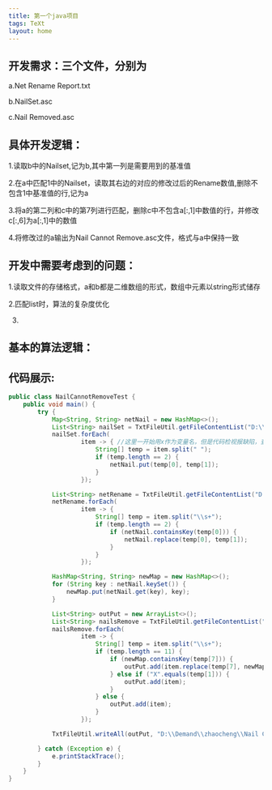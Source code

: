 ```yaml
---
title: 第一个java项目
tags: TeXt
layout: home
---
```


## 开发需求：三个文件，分别为 

  a.Net Rename Report.txt  

  b.NailSet.asc 

  c.Nail Removed.asc 
    
  
  
## 具体开发逻辑：  

  1.读取b中的Nailset,记为b,其中第一列是需要用到的基准值
  
  2.在a中匹配1中的Nailset，读取其右边的对应的修改过后的Rename数值,删除不包含1中基准值的行,记为a
  
  3.将a的第二列和c中的第7列进行匹配，删除c中不包含a[:,1]中数值的行，并修改c[:,6]为a[:,1]中的数值  
  
  4.将修改过的a输出为Nail Cannot Remove.asc文件，格式与a中保持一致  
  
  
  
## 开发中需要考虑到的问题： 

  1.读取文件的存储格式，a和b都是二维数组的形式，数组中元素以string形式储存  
  
  2.匹配list时，算法的复杂度优化  
  
  3.
    
    
## 基本的算法逻辑：  


## 代码展示:  

```java  
public class NailCannotRemoveTest {
    public void main() {
        try {
            Map<String, String> netNail = new HashMap<>();
            List<String> nailSet = TxtFileUtil.getFileContentList("D:\\Demand\\zhaocheng\\NailSet.asc");
            nailSet.forEach(
                    item -> { //这里一开始用x作为变量名，但是代码检视报缺陷，查看文档发现lambda表达式里对象命名，不能是单个字母
                        String[] temp = item.split(" ");
                        if (temp.length == 2) {
                            netNail.put(temp[0], temp[1]);
                        }
                    });

            List<String> netRename = TxtFileUtil.getFileContentList("D:\\Demand\\zhaocheng\\Net Rename Report.txt");
            netRename.forEach(
                    item -> {
                        String[] temp = item.split("\\s+");
                        if (temp.length == 2) {
                            if (netNail.containsKey(temp[0])) {
                                netNail.replace(temp[0], temp[1]);
                            }
                        }
                    });

            HashMap<String, String> newMap = new HashMap<>();
            for (String key : netNail.keySet()) {
                newMap.put(netNail.get(key), key);
            }

            List<String> outPut = new ArrayList<>();
            List<String> nailsRemove = TxtFileUtil.getFileContentList("D:\\Demand\\zhaocheng\\Nails Removed.asc");
            nailsRemove.forEach(
                    item -> {
                        String[] temp = item.split("\\s+");
                        if (temp.length == 11) {
                            if (newMap.containsKey(temp[7])) {
                                outPut.add(item.replace(temp[7], newMap.get(temp[7])));
                            } else if ("X".equals(temp[1])) {
                                outPut.add(item);
                            }
                        } else {
                            outPut.add(item);
                        }
                    });

            TxtFileUtil.writeAll(outPut, "D:\\Demand\\zhaocheng\\Nail Cannot Remove.asc");

        } catch (Exception e) {
            e.printStackTrace();
        }
    }
}
```
